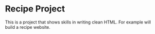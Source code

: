 # Recipe Project

This is a project that shows skills in writing clean HTML. For example will build a recipe website.